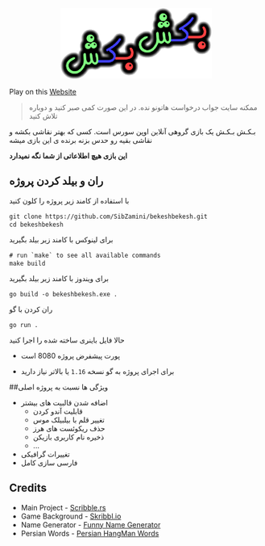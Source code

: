<p align="center">
<img src="https://raw.githubusercontent.com/SibZamini/bekeshbekesh/master/frontend/resources/BekeshBekeshLogo.png">
</p>

Play on this [Website](https://bekeshbekesh.herokuapp.com/)

> ممکنه سایت جواب درخواست هاتونو نده.
> در این صورت کمی صبر کنید و دوباره تلاش کنید 

بـکـش بـکـش یک بازی گروهی آنلاین اوپن سورس است.
کسی که بهتر نقاشی بکشه و نقاشی بقیه رو حدس بزنه برنده ی این بازی میشه

**این بازی هیچ اطلاعاتی از شما نگه نمیدارد**





## ران و بیلد کردن پروژه

با استفاده از کامند زیر پروژه را کلون کنید

```shell
git clone https://github.com/SibZamini/bekeshbekesh.git
cd bekeshbekesh
```

برای لینوکس با کامند زیر بیلد بگیرید
```shell
# run `make` to see all available commands
make build
```

برای ویندوز با کامند زیر بیلد بگیرید
```shell
go build -o bekeshbekesh.exe .
```

ران کردن با گو
```shell
go run .
```

حالا فایل باینری ساخته شده را اجرا کنید

* پورت پیشفرض پروژه 8080 است

* برای اجرای پروژه به گو نسخه `1.16` یا بالاتر نیاز دارید




##ویژگی ها نسبت به پروژه اصلی  
* اضافه شدن قالبیت های بیشتر
  * قابلیت آندو کردن
  * تغییر قلم با بیلبیلک موس
  * حذف ریکوئست های هرز
  * ذخیره نام کاربری بازیکن
  * ...
* تغییرات گرافیکی
* فارسی سازی کامل

## Credits

* Main Project - [Scribble.rs](https://github.com/scribble-rs/scribble.rs/)
* Game Background - [Skribbl.io](http://skribbl.io)
* Name Generator - [Funny Name Generator](http://github.com/SibZamini/funny-name-generator)
* Persian Words - [Persian HangMan Words](https://github.com/SibZamini/Persian-HangMan-Words)
